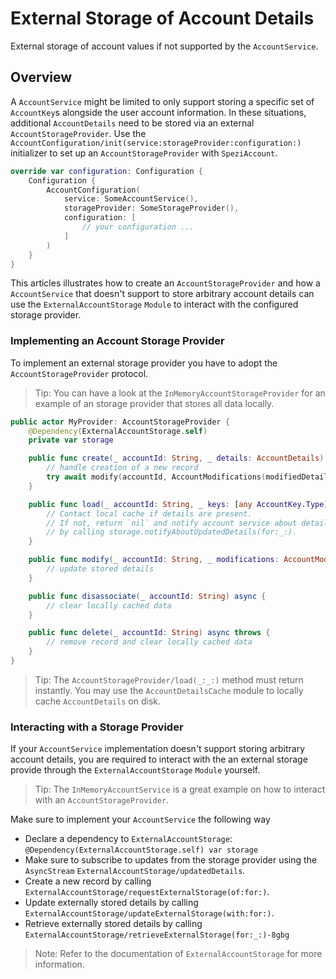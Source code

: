 # External Storage of Account Details

External storage of account values if not supported by the `AccountService`.

<!--

This source file is part of the Spezi open-source project

SPDX-FileCopyrightText: 2023 Stanford University and the project authors (see CONTRIBUTORS.md)

SPDX-License-Identifier: MIT

-->

## Overview

A ``AccountService`` might be limited to only support storing a specific set of ``AccountKey``s alongside the user account information.
In these situations, additional ``AccountDetails`` need to be stored via an external ``AccountStorageProvider``.
Use the ``AccountConfiguration/init(service:storageProvider:configuration:)`` initializer to set up an `AccountStorageProvider` with `SpeziAccount`.

```swift
override var configuration: Configuration {
    Configuration {
        AccountConfiguration(
            service: SomeAccountService(),
            storageProvider: SomeStorageProvider(),
            configuration: [
                // your configuration ...
            ]
        )
    }
}
```


This articles illustrates how to create an `AccountStorageProvider` and how a `AccountService` that doesn't support to store arbitrary account details
can use the ``ExternalAccountStorage`` `Module` to interact with the configured storage provider.

### Implementing an Account Storage Provider

To implement an external storage provider you have to adopt the ``AccountStorageProvider`` protocol.

> Tip: You can have a look at the ``InMemoryAccountStorageProvider`` for an example of an storage provider that
    stores all data locally.

```swift
public actor MyProvider: AccountStorageProvider {
    @Dependency(ExternalAccountStorage.self)
    private var storage

    public func create(_ accountId: String, _ details: AccountDetails) async throws {
        // handle creation of a new record
        try await modify(accountId, AccountModifications(modifiedDetails: details))
    }

    public func load(_ accountId: String, _ keys: [any AccountKey.Type]) async throws -> AccountDetails? {
        // Contact local cache if details are present.
        // If not, return `nil` and notify account service about details retrieved from remote service
        // by calling storage.notifyAboutUpdatedDetails(for:_:).
    }

    public func modify(_ accountId: String, _ modifications: AccountModifications) async throws {
        // update stored details
    }

    public func disassociate(_ accountId: String) async {
        // clear locally cached data
    }

    public func delete(_ accountId: String) async throws {
        // remove record and clear locally cached data
    }
}
```

> Tip: The ``AccountStorageProvider/load(_:_:)`` method must return instantly. You may use the ``AccountDetailsCache`` module
    to locally cache ``AccountDetails`` on disk.

### Interacting with a Storage Provider

If your `AccountService` implementation doesn't support storing arbitrary account details, you are required to interact with the
an external storage provide through the ``ExternalAccountStorage`` `Module` yourself.

> Tip: The ``InMemoryAccountService`` is a great example on how to interact with an `AccountStorageProvider`.

Make sure to implement your `AccountService` the following way
* Declare a dependency to `ExternalAccountStorage`: `@Dependency(ExternalAccountStorage.self) var storage`
* Make sure to subscribe to updates from the storage provider using the `AsyncStream` ``ExternalAccountStorage/updatedDetails``.
* Create a new record by calling ``ExternalAccountStorage/requestExternalStorage(of:for:)``.
* Update externally stored details by calling ``ExternalAccountStorage/updateExternalStorage(with:for:)``.
* Retrieve externally stored details by calling ``ExternalAccountStorage/retrieveExternalStorage(for:_:)-8gbg`` 

> Note: Refer to the documentation of ``ExternalAccountStorage`` for more information.

